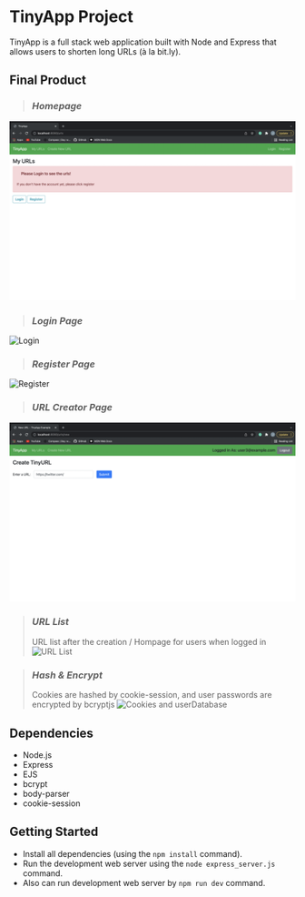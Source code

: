 # TinyApp Project

TinyApp is a full stack web application built with Node and Express that allows users to shorten long URLs (à la bit.ly).

## Final Product

> ### *Homepage*
![Homepage/default page](https://github.com/bybang/tinyapp01/blob/master/docs/TinyApp%20-%20Homepage.png?raw=true)

> ### *Login Page*
![Login]("https://user-images.githubusercontent.com/85023116/145666547-c36fc9e2-7155-4239-a338-58b3971433c6.png")

> ### *Register Page*
![Register]("https://user-images.githubusercontent.com/85023116/145666640-11b12b4e-4fbb-4a14-a0ae-f8d125a10acd.png")

> ### *URL Creator Page*
![URL Creator](https://github.com/bybang/tinyapp01/blob/master/docs/TinyApp%20-%20urlCreator.png?raw=true)

> ### *URL List*
> URL list after the creation / Hompage for users when logged in
![URL List](https://user-images.githubusercontent.com/85023116/145666778-cb4d9b3f-86df-481b-8d9d-ca50883825ca.png)

> ### *Hash & Encrypt*
> Cookies are hashed by cookie-session, and user passwords are encrypted by bcryptjs
![Cookies and userDatabase](https://user-images.githubusercontent.com/85023116/145666834-da77ec54-6968-4eff-8d81-4bb75919ce35.png)

## Dependencies

- Node.js
- Express
- EJS
- bcrypt
- body-parser
- cookie-session

## Getting Started

- Install all dependencies (using the `npm install` command).
- Run the development web server using the `node express_server.js` command.
- Also can run development web server by `npm run dev` command.
